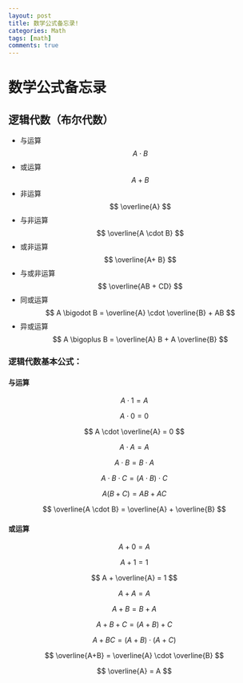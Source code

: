 ```yaml
---
layout: post
title: 数学公式备忘录!
categories: Math
tags: [math]
comments: true
---
```


# 数学公式备忘录
<!--more-->

## 逻辑代数（布尔代数）
- 与运算$$ A \cdot B $$
- 或运算$$ A + B $$
- 非运算$$ \overline{A} $$
- 与非运算$$ \overline{A \cdot B} $$
- 或非运算$$ \overline{A+ B} $$
- 与或非运算$$ \overline{AB + CD} $$
- 同或运算$$ A \bigodot B = \overline{A} \cdot  \overline{B} + AB $$
- 异或运算$$ A \bigoplus B = \overline{A} B + A \overline{B} $$

### 逻辑代数基本公式：

#### 与运算

$$ A \cdot 1 = A $$

$$ A \cdot 0 = 0  $$

$$ A \cdot \overline{A} = 0  $$

$$ A \cdot A = A  $$

$$ A \cdot B = B \cdot A  $$

$$ A \cdot B \cdot C = (A \cdot B) \cdot C  $$

$$ A(B+C) = AB + AC  $$

$$ \overline{A \cdot B} = \overline{A} + \overline{B}  $$


#### 或运算

$$ A + 0 = A  $$

$$ A + 1 = 1  $$

$$ A + \overline{A} = 1  $$

$$ A + A = A  $$

$$ A + B = B+ A  $$

$$ A + B + C = ( A + B) + C  $$

$$ A + BC = (A +B) \cdot (A + C)  $$

$$ \overline{A+B} = \overline{A} \cdot \overline{B}  $$

$$ \overline{A} = A  $$
